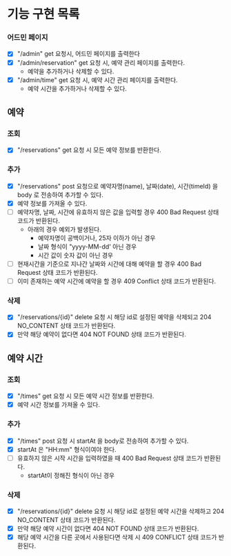 # 기능 구현 목록

### 어드민 페이지
- [x] "/admin" get 요청시, 어드민 페이지를 출력한다
- [x] "/admin/reservation" get 요청 시, 예약 관리 페이지를 출력한다.
  - 예약을 추가하거나 삭제할 수 있다.
- [x] "/admin/time" get 요청 시, 예약 시간 관리 페이지를 출력한다.
  -  예약 시간을 추가하거나 삭제할 수 있다.

## 예약

### 조회
- [x] "/reservations" get 요청 시 모든 예약 정보를 반환한다.

### 추가
- [x] "/reservations" post 요청으로  예약자명(name), 날짜(date), 시간(timeId) 을 body 로 전송하여 추가할 수 있다.
- [x] 예약 정보를 가져올 수 있다.
- [ ] 예약자명, 날짜, 시간에 유효하지 않은 값을 입력할 경우 400 Bad Request 상태 코드가 반환된다.
  - 아래의 경우 예외가 발생된다.
    - 예약자명이 공백이거나, 25자 이하가 아닌 경우
    - 날짜 형식이 "yyyy-MM-dd' 아닌 경우
    - 시간 값이 숫자 값이 아닌 경우
- [ ] 현재시간을 기준으로 지나간 날짜와 시간에 대해 예약을 할 경우 400 Bad Request 상태 코드가 반환된다.
- [ ] 이미 존재하는 예약 시간에 예약을 할 경우 409 Conflict 상태 코드가 반환된다.

### 삭제
- [x] "/reservations/{id}" delete 요청 시 해당 id로 설정된 예약을 삭제되고 204 NO_CONTENT 상태 코드가 반환된다.
- [x] 만약 해당 예약이 없다면 404 NOT FOUND 상태 코드가 반환된다.

## 예약 시간

### 조회
- [x] "/times" get 요청 시 모든 예약 시간 정보를 반환한다.
- [x] 예약 시간 정보를 가져올 수 있다.

### 추가
- [x] "/times" post 요청 시 startAt 을 body로 전송하여 추가할 수 있다.
- [x] startAt 은 "HH:mm" 형식이여야 한다.
- [ ] 유효하지 않은 시작 시간을 입력하였을 때 400 Bad Request 상태 코드가 반환된다.
  - startAt이 정해진 형식이 아닌 경우

### 삭제
- [x] "/reservations/{id}" delete 요청 시 해당 id로 설정된 예약 시간을 삭제하고 204 NO_CONTENT 상태 코드가 반환된다.
- [x] 만약 해당 예약 시간이 없다면 404 NOT FOUND 상태 코드가 반환된다.
- [x] 해당 예약 시간을 다른 곳에서 사용된다면 삭제 시 409 CONFLICT 상태 코드가 반환된다.
